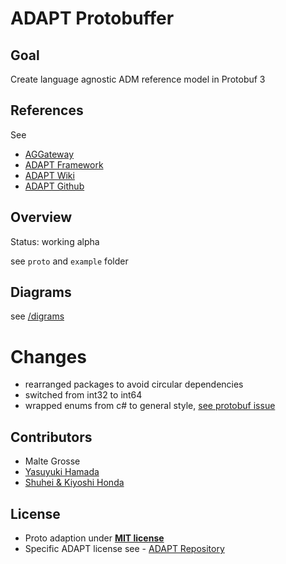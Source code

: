 # ADAPT Protobuffer

## Goal
Create language agnostic ADM reference model in Protobuf 3

## References
See
- [AGGateway](https://www.aggateway.org/)
- [ADAPT Framework](https://adaptframework.org/)
- [ADAPT Wiki](https://aggateway.atlassian.net/wiki/spaces/ADM/pages/53248025/ADAPT+Common+Object+Model+Documentation)
- [ADAPT Github](https://github.com/ADAPT/ADAPT/)

## Overview
Status: working alpha

see `proto` and `example` folder

## Diagrams
see [/digrams](./diagrams/)
# Changes
- rearranged packages to avoid circular dependencies
- switched from int32 to int64
- wrapped enums from c# to general style, [see protobuf issue](https://github.com/protocolbuffers/protobuf/issues/67#issuecomment-289843177)

## Contributors
- Malte Grosse
- [Yasuyuki Hamada](https://agri-info-design.com)
- [Shuhei & Kiyoshi Honda](https://listenfield.com)

## License
- Proto adaption under **[MIT license](http://opensource.org/licenses/mit-license.php)**
- Specific ADAPT license see - [ADAPT Repository](https://github.com/ADAPT/ADAPT/)
